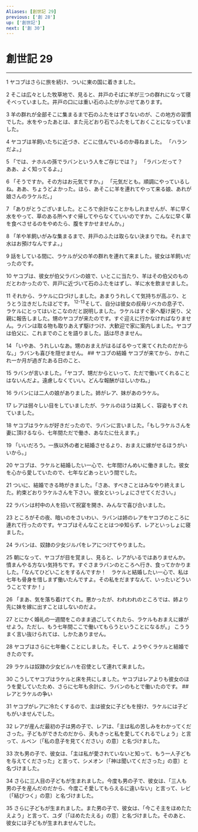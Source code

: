 ```yaml
---
Aliases: [創世記 29]
previous: ['創 28']
up: ['創世記']
next: ['創 30']
---
```

# 創世記 29

***




1 
ヤコブはさらに旅を続け、ついに東の国に着きました。 



2 
そこは広々とした牧草地で、見ると、井戸のそばに羊が三つの群れになって寝そべっていました。井戸の口には重い石のふたがかぶせてあります。 



3 
羊の群れが全部そこに集まるまで石のふたをはずさないのが、この地方の習慣でした。水をやったあとは、また元どおり石でふたをしておくことになっていました。 



4 
ヤコブは羊飼いたちに近づき、どこに住んでいるのか尋ねました。 「ハランだよ。」 



5 
「では、ナホルの孫でラバンという人をご存じでは？」 「ラバンだって？　ああ、よく知ってるよ。」 



6 
「そうですか。その方はお元気ですか。」 「元気だとも。順調にやっているしね。ああ、ちょうどよかった。ほら、あそこに羊を連れてやって来る娘、あれが娘さんのラケルだ。」 



7 
「ありがとうございました。ところで余計なことかもしれませんが、羊に早く水をやって、草のある所へすぐ帰してやらなくていいのですか。こんなに早く草を食べさせるのをやめたら、腹をすかせませんか。」 



8 
「羊や羊飼いがみな集まるまで、井戸のふたは取らない決まりでね。それまで水はお預けなんですよ。」 



9 
話をしている間に、ラケルが父の羊の群れを連れて来ました。彼女は羊飼いだったのです。 



10 
ヤコブは、彼女が伯父ラバンの娘で、いとこに当たり、羊はその伯父のものだとわかったので、井戸に近づいて石のふたをはずし、羊に水を飲ませました。 



11 
それから、ラケルに口づけしました。あまりうれしくて気持ちが高ぶり、とうとう泣きだしたほどです。 <sup class="versenum">12-13</sup>そして、自分は彼女の叔母リベカの息子で、ラケルにとってはいとこなのだと説明しました。ラケルはすぐ家へ駆け戻り、父親に報告しました。甥のヤコブが来たのです。すぐ迎えに行かなければなりません。ラバンは取る物も取りあえず駆けつけ、大歓迎で家に案内しました。ヤコブは伯父に、これまでのことを語りました。話は尽きません。 



14 
「いやあ、うれしいなあ。甥のおまえがはるばるやって来てくれたのだからな。」ラバンも喜びを隠せません。 ## ヤコブの結婚 ヤコブが来てから、かれこれ一か月が過ぎたある日のこと、 



15 
ラバンが言いました。「ヤコブ、甥だからといって、ただで働いてくれることはないんだよ。遠慮しなくていい。どんな報酬がほしいかね。」 



16 
ラバンには二人の娘がありました。姉がレア、妹があのラケル。 



17 
レアは弱々しい目をしていましたが、ラケルのほうは美しく、容姿もすぐれていました。 



18 
ヤコブはラケルが好きだったので、ラバンに言いました。「もしラケルさんを妻に頂けるなら、七年間ただで働き、あなたに仕えます。」 



19 
「いいだろう。一族以外の者と結婚させるより、おまえに嫁がせるほうがいいから。」 



20 
ヤコブは、ラケルと結婚したい一心で、七年間けんめいに働きました。彼女を心から愛していたので、七年などあっという間でした。 



21 
ついに、結婚できる時がきました。「さあ、すべきことはみなやり終えました。約束どおりラケルさんを下さい。彼女といっしょにさせてください。」 



22 
ラバンは村中の人を招いて祝宴を開き、みんなで喜び合いました。 



23 
ところがその夜、暗いのをさいわい、ラバンは姉のレアをヤコブのところに連れて行ったのです。ヤコブはそんなこととはつゆ知らず、レアといっしょに寝ました。 



24 
ラバンは、奴隷の少女ジルパをレアにつけてやりました。 



25 
朝になって、ヤコブが目を覚まし、見ると、レアがいるではありませんか。憤まんやる方ない気持ちです。すぐさまラバンのところへ行き、食ってかかりました。「なんてひどいことをするんですか！　ラケルと結婚したい一心で、私は七年も骨身を惜しまず働いたんですよ。その私をだますなんて、いったいどういうことですか！」 



26 
「まあ、気を落ち着けてくれ。悪かったが、われわれのところでは、姉より先に妹を嫁に出すことはしないのだよ。 



27 
とにかく婚礼の一週間をこのまま過ごしてくれたら、ラケルもおまえに嫁がせよう。ただし、もう七年間ここで働いてもらうということになるが。」 こううまく言い抜けられては、しかたありません。 



28 
ヤコブはさらに七年働くことにしました。そして、ようやくラケルと結婚できたのです。 



29 
ラケルは奴隷の少女ビルハを召使として連れて来ました。 



30 
こうしてヤコブはラケルと床を共にしました。ヤコブはレアよりも彼女のほうを愛していたため、さらに七年も余計に、ラバンのもとで働いたのです。 ## レアとラケルの争い 



31 
ヤコブがレアに冷たくするので、主は彼女に子どもを授け、ラケルには子どもがいませんでした。 



32 
レアが産んだ最初の子は男の子で、レアは、「主は私の苦しみをわかってくださった。子どもができたのだから、夫もきっと私を愛してくれるでしょう」と言って、ルベン〔「私の息子を見てください」の意〕と名づけました。 



33 
次も男の子で、彼女は、「主は私が愛されていないと知って、もう一人子どもを与えてくださった」と言って、シメオン〔「神は聞いてくださった」の意〕と名づけました。 



34 
さらに三人目の子どもが生まれました。今度も男の子で、彼女は、「三人も男の子を産んだのだから、今度こそ愛してもらえるに違いない」と言って、レビ〔「結びつく」の意〕と名づけました。 



35 
さらに子どもが生まれました。また男の子で、彼女は、「今こそ主をほめたたえよう」と言って、ユダ〔「ほめたたえる」の意〕と名づけました。そのあと、彼女には子どもが生まれませんでした。
